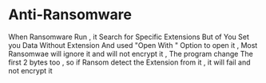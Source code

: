 # Anti-Ransomware
When Ransomware Run , it Search for Specific Extensions But of You Set you Data Without Extension And used "Open With " Option to open it , Most Ransomwae will ignore it and will not encrypt it , The program change The first 2 bytes too , so if Ransom detect the Extension from it , it will fail and not encrypt it 
